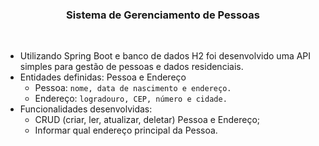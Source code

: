 <h3 align="center"> Sistema de Gerenciamento de Pessoas </h3> <br />

  - Utilizando Spring Boot e banco de dados H2 foi desenvolvido uma API simples para gestão de pessoas e dados residenciais.
  - Entidades definidas: Pessoa e Endereço
      - Pessoa: ```nome, data de nascimento e endereço.```
      - Endereço: ```logradouro, CEP, número e cidade.```
  - Funcionalidades desenvolvidas: 
      - CRUD (criar, ler, atualizar, deletar) Pessoa e Endereço;
      - Informar qual endereço principal da Pessoa.

